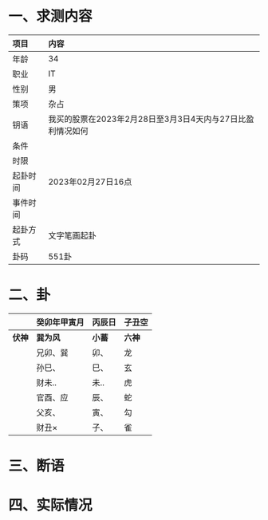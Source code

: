 # 一、求测内容
|项目|内容|
|:-|:-|
|年龄|34|
|职业|IT|
|性别|男|
|策项|杂占|
|钥语|我买的股票在2023年2月28日至3月3日4天内与27日比盈利情况如何|
|条件||
|时限||
|起卦时间|2023年02月27日16点|
|事件时间||
|起卦方式|文字笔画起卦|
|卦码|551卦|

# 二、卦
||癸卯年甲寅月|丙辰日|子丑空|
|:-|:-|:-|:-|
|**伏神**|**巽为风**|**小蓄**|**六神**|
||兄卯、巽|卯、|龙|
||孙巳、|巳、|玄|
||财未..|未..|虎|
||官酉、应|辰、|蛇|
||父亥、|寅、|勾|
||财丑×|子、|雀|


# 三、断语

# 四、实际情况